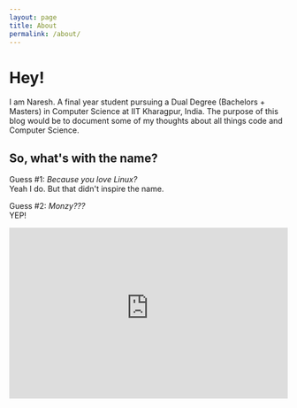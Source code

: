 ```yaml
---
layout: page
title: About
permalink: /about/
---
```


# Hey!

I am Naresh. A final year student pursuing a Dual Degree (Bachelors + Masters) in Computer Science at IIT Kharagpur, India. The purpose of this blog would be to document some of my thoughts about all things code and Computer Science.

## So, what's with the name?

Guess #1: _Because you love Linux?_  
    Yeah I do. But that didn't inspire the name.  
  
Guess #2: _Monzy???_  
    YEP!  

<style>
.videoWrapper {
    position: relative;
    padding-bottom: 56.25%; /* 16:9 */
    padding-top: 25px;
    height: 0;
}
.videoWrapper iframe {
    position: absolute;
    top: 0;
    left: 0;
    width: 100%;
    height: 100%;
}
</style>

<div class="videoWrapper">
    <iframe src="https://www.youtube-nocookie.com/embed/Fow7iUaKrq4?rel=0" frameborder="0" gesture="media" allow="encrypted-media" allowfullscreen></iframe>
</div>